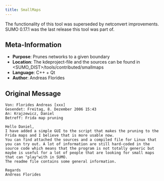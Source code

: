 ```yaml
---
title: SmallMaps
---
```


The functionality of this tool was superseded by netconvert
improvements. SUMO 0.17.1 was the last release this tool was part of.

## Meta-Information

- **Purpose**: Prunes networks to a given boundary
- **Location**: The kdeproject-file and the sources can be found in
  <SUMO_DIST\>/tools/contributed/smallmaps
- **Language**: C++ + Qt
- **Author**: Andreas Florides

## Original Message

```
Von: Florides Andreas [xxx]
Gesendet: Freitag, 8. Dezember 2006 15:43
An: Krajzewicz, Daniel
Betreff: Frida map pruning

Hello Daniel,
I have added a simple GUI to the script that makes the pruning to the 
Frida maps and I believe that is more usable now.
You can find attached the sources and a compiled file for Linux that 
you can try out. A lot of information are still hard-coded in the 
source code which means that the program is not totally generic but
maybe is useful for a lot of people that are looking for small maps 
that can "play"with in SUMO.
The readme file contains some general information.

Regards
Andreas Florides
```